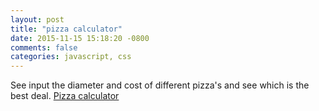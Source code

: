 ```yaml
---
layout: post
title: "pizza calculator"
date: 2015-11-15 15:18:20 -0800
comments: false
categories: javascript, css
---
```

See input the diameter and cost of different pizza's and see which is the best deal. <a href='/pizza_calc/'>Pizza calculator</a>
